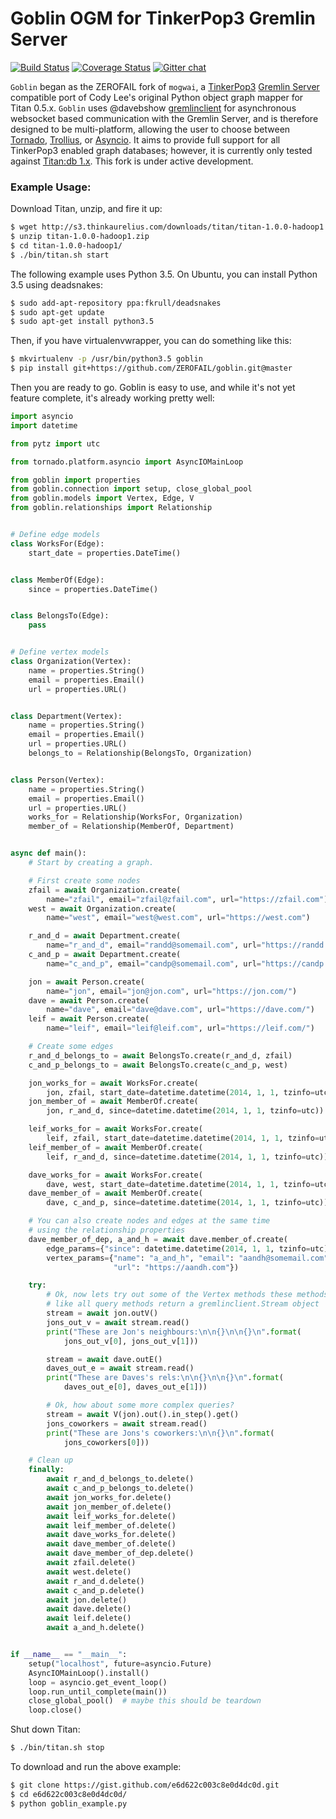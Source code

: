 # Goblin OGM for TinkerPop3 Gremlin Server

[![Build Status](https://travis-ci.org/ZEROFAIL/goblin.svg?branch=tinkerpop3)](https://travis-ci.org/ZEROFAIL/goblin)
[![Coverage Status](https://coveralls.io/repos/github/ZEROFAIL/goblin/badge.svg?branch=tinkerpop3)](https://coveralls.io/github/ZEROFAIL/goblin?branch=master)
[![Gitter chat](https://badges.gitter.im/ZEROFAIL/goblin.svg)](https://gitter.im/ZEROFAIL/goblin?utm_source=badge&utm_medium=badge&utm_campaign=pr-badge&utm_content=badge)

``Goblin`` began as the ZEROFAIL fork of ``mogwai``, a [TinkerPop3](https://tinkerpop.incubator.apache.org/) [Gremlin Server](http://tinkerpop.apache.org/docs/3.1.1-incubating/reference/#gremlin-server) compatible port of Cody Lee's original Python object graph mapper for Titan 0.5.x. ``Goblin`` uses @davebshow [gremlinclient](https://github.com/davebshow/gremlinclient) for asynchronous websocket based communication with the Gremlin Server, and is therefore designed to be multi-platform, allowing the user to choose between [Tornado](http://www.tornadoweb.org/en/stable/), [Trollius](http://trollius.readthedocs.org/), or [Asyncio](https://docs.python.org/3/library/asyncio.html). It aims to provide full support for all TinkerPop3 enabled graph databases; however, it is currently only tested against [Titan:db 1.x](http://s3.thinkaurelius.com/docs/titan/1.0.0/index.html). This fork is under active development.

### Example Usage:

Download Titan, unzip, and fire it up:

```sh
$ wget http://s3.thinkaurelius.com/downloads/titan/titan-1.0.0-hadoop1.zip
$ unzip titan-1.0.0-hadoop1.zip
$ cd titan-1.0.0-hadoop1/
$ ./bin/titan.sh start
```

The following example uses Python 3.5. On Ubuntu, you can install Python 3.5 using deadsnakes:

```sh
$ sudo add-apt-repository ppa:fkrull/deadsnakes
$ sudo apt-get update
$ sudo apt-get install python3.5
```

Then, if you have virtualenvwrapper, you can do something like this:

```sh
$ mkvirtualenv -p /usr/bin/python3.5 goblin
$ pip install git+https://github.com/ZEROFAIL/goblin.git@master
```


Then you are ready to go. Goblin is easy to use, and while it's not yet feature complete, it's already working pretty well:

```python
import asyncio
import datetime

from pytz import utc

from tornado.platform.asyncio import AsyncIOMainLoop

from goblin import properties
from goblin.connection import setup, close_global_pool
from goblin.models import Vertex, Edge, V
from goblin.relationships import Relationship


# Define edge models
class WorksFor(Edge):
    start_date = properties.DateTime()


class MemberOf(Edge):
    since = properties.DateTime()


class BelongsTo(Edge):
    pass


# Define vertex models
class Organization(Vertex):
    name = properties.String()
    email = properties.Email()
    url = properties.URL()


class Department(Vertex):
    name = properties.String()
    email = properties.Email()
    url = properties.URL()
    belongs_to = Relationship(BelongsTo, Organization)


class Person(Vertex):
    name = properties.String()
    email = properties.Email()
    url = properties.URL()
    works_for = Relationship(WorksFor, Organization)
    member_of = Relationship(MemberOf, Department)


async def main():
    # Start by creating a graph.

    # First create some nodes
    zfail = await Organization.create(
        name="zfail", email="zfail@zfail.com", url="https://zfail.com")
    west = await Organization.create(
        name="west", email="west@west.com", url="https://west.com")

    r_and_d = await Department.create(
        name="r_and_d", email="randd@somemail.com", url="https://randd.com")
    c_and_p = await Department.create(
        name="c_and_p", email="candp@somemail.com", url="https://candp.com")

    jon = await Person.create(
        name="jon", email="jon@jon.com", url="https://jon.com/")
    dave = await Person.create(
        name="dave", email="dave@dave.com", url="https://dave.com/")
    leif = await Person.create(
        name="leif", email="leif@leif.com", url="https://leif.com/")

    # Create some edges
    r_and_d_belongs_to = await BelongsTo.create(r_and_d, zfail)
    c_and_p_belongs_to = await BelongsTo.create(c_and_p, west)

    jon_works_for = await WorksFor.create(
        jon, zfail, start_date=datetime.datetime(2014, 1, 1, tzinfo=utc))
    jon_member_of = await MemberOf.create(
        jon, r_and_d, since=datetime.datetime(2014, 1, 1, tzinfo=utc))

    leif_works_for = await WorksFor.create(
        leif, zfail, start_date=datetime.datetime(2014, 1, 1, tzinfo=utc))
    leif_member_of = await MemberOf.create(
        leif, r_and_d, since=datetime.datetime(2014, 1, 1, tzinfo=utc))

    dave_works_for = await WorksFor.create(
        dave, west, start_date=datetime.datetime(2014, 1, 1, tzinfo=utc))
    dave_member_of = await MemberOf.create(
        dave, c_and_p, since=datetime.datetime(2014, 1, 1, tzinfo=utc))

    # You can also create nodes and edges at the same time
    # using the relationship properties
    dave_member_of_dep, a_and_h = await dave.member_of.create(
        edge_params={"since": datetime.datetime(2014, 1, 1, tzinfo=utc)},
        vertex_params={"name": "a_and_h", "email": "aandh@somemail.com",
                       "url": "https://aandh.com"})

    try:
        # Ok, now lets try out some of the Vertex methods these methods,
        # like all query methods return a gremlinclient.Stream object
        stream = await jon.outV()
        jons_out_v = await stream.read()
        print("These are Jon's neighbours:\n\n{}\n\n{}\n".format(
            jons_out_v[0], jons_out_v[1]))

        stream = await dave.outE()
        daves_out_e = await stream.read()
        print("These are Daves's rels:\n\n{}\n\n{}\n".format(
            daves_out_e[0], daves_out_e[1]))

        # Ok, how about some more complex queries?
        stream = await V(jon).out().in_step().get()
        jons_coworkers = await stream.read()
        print("These are Jons's coworkers:\n\n{}\n".format(
            jons_coworkers[0]))

    # Clean up
    finally:
        await r_and_d_belongs_to.delete()
        await c_and_p_belongs_to.delete()
        await jon_works_for.delete()
        await jon_member_of.delete()
        await leif_works_for.delete()
        await leif_member_of.delete()
        await dave_works_for.delete()
        await dave_member_of.delete()
        await dave_member_of_dep.delete()
        await zfail.delete()
        await west.delete()
        await r_and_d.delete()
        await c_and_p.delete()
        await jon.delete()
        await dave.delete()
        await leif.delete()
        await a_and_h.delete()


if __name__ == "__main__":
    setup("localhost", future=asyncio.Future)
    AsyncIOMainLoop().install()
    loop = asyncio.get_event_loop()
    loop.run_until_complete(main())
    close_global_pool()  # maybe this should be teardown
    loop.close()
```

Shut down Titan:

```sh
$ ./bin/titan.sh stop
```

To download and run the above example:

```sh
$ git clone https://gist.github.com/e6d622c003c8e0d4dc0d.git
$ cd e6d622c003c8e0d4dc0d/
$ python goblin_example.py
```
